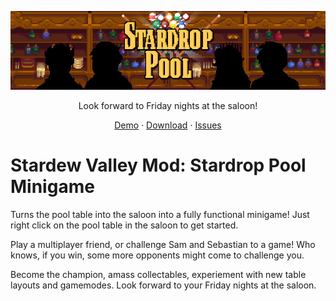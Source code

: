 <p align="center">
  <img src="./documentation/images/png/banner.png">
</p>

<p align="center">
  Look forward to Friday nights at the saloon!
</p>

<p align="center">
  <a href="#">Demo</a>
  ·
  <a href="#">Download</a>
  ·
  <a href="#">Issues</a>
</p>

# Stardew Valley Mod: Stardrop Pool Minigame

Turns the pool table into the saloon into a fully functional minigame! Just right click on the pool table in the saloon to get started.

Play a multiplayer friend, or challenge Sam and Sebastian to a game! Who knows, if you win, some more opponents might come to challenge you.

Become the champion, amass collectables, experiement with new table layouts and gamemodes. Look forward to your Friday nights at the saloon.
